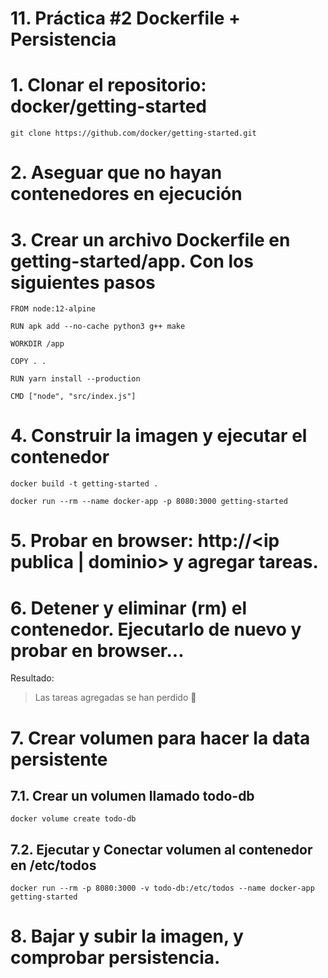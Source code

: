 # 11. Práctica #2 Dockerfile + Persistencia<!-- omit in TOC -->

# 1. Clonar el repositorio: docker/getting-started

```vim
git clone https://github.com/docker/getting-started.git
```
# 2. Aseguar que no hayan contenedores en ejecución
# 3. Crear un archivo Dockerfile en getting-started/app. Con los siguientes pasos
```vim
FROM node:12-alpine

RUN apk add --no-cache python3 g++ make

WORKDIR /app

COPY . .

RUN yarn install --production

CMD ["node", "src/index.js"]
```

# 4. Construir la imagen y ejecutar el contenedor
```vim
docker build -t getting-started .

docker run --rm --name docker-app -p 8080:3000 getting-started
```

# 5. Probar en browser: http://<ip publica | dominio> y agregar tareas.

# 6. Detener y eliminar (rm) el contenedor. Ejecutarlo de nuevo y probar en browser...
Resultado:
> Las tareas agregadas se han perdido 🤕

# 7. Crear volumen para hacer la data persistente
## 7.1. Crear un volumen llamado todo-db
```vim
docker volume create todo-db
```
## 7.2. Ejecutar y Conectar volumen al contenedor en /etc/todos
```vim
docker run --rm -p 8080:3000 -v todo-db:/etc/todos --name docker-app getting-started
```

# 8. Bajar y subir la imagen, y comprobar persistencia.

